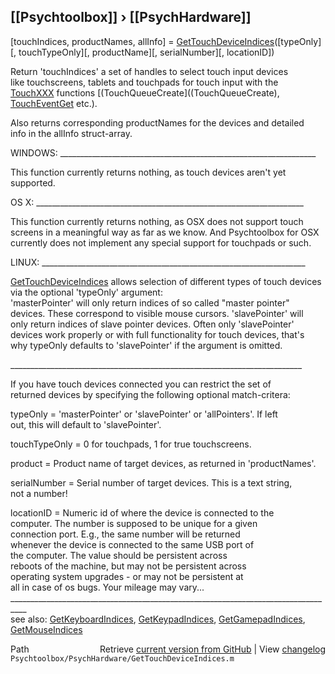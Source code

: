 ## [[Psychtoolbox]] &#8250; [[PsychHardware]]

[touchIndices, productNames, allInfo] = [GetTouchDeviceIndices](GetTouchDeviceIndices)([typeOnly][, touchTypeOnly][, productName][, serialNumber][, locationID])  
  
Return 'touchIndices' a set of handles to select touch input devices  
like touchscreens, tablets and touchpads for touch input with the  
[TouchXXX](TouchXXX) functions [(TouchQueueCreate]((TouchQueueCreate), [TouchEventGet](TouchEventGet) etc.).  
  
Also returns corresponding productNames for the devices and detailed  
info in the allInfo struct-array.  
  
WINDOWS: \_\_\_\_\_\_\_\_\_\_\_\_\_\_\_\_\_\_\_\_\_\_\_\_\_\_\_\_\_\_\_\_\_\_\_\_\_\_\_\_\_\_\_\_\_\_\_\_\_\_\_\_\_\_\_\_\_\_\_\_\_\_\_\_  
  
This function currently returns nothing, as touch devices aren't yet  
supported.  
  
OS X: \_\_\_\_\_\_\_\_\_\_\_\_\_\_\_\_\_\_\_\_\_\_\_\_\_\_\_\_\_\_\_\_\_\_\_\_\_\_\_\_\_\_\_\_\_\_\_\_\_\_\_\_\_\_\_\_\_\_\_\_\_\_\_\_\_\_\_  
  
This function currently returns nothing, as OSX does not support touch  
screens in a meaningful way as far as we know. And Psychtoolbox for OSX  
currently does not implement any special support for touchpads or such.  
  
LINUX: \_\_\_\_\_\_\_\_\_\_\_\_\_\_\_\_\_\_\_\_\_\_\_\_\_\_\_\_\_\_\_\_\_\_\_\_\_\_\_\_\_\_\_\_\_\_\_\_\_\_\_\_\_\_\_\_\_\_\_\_\_\_\_\_\_\_  
  
[GetTouchDeviceIndices](GetTouchDeviceIndices) allows selection of different types of touch devices  
via the optional 'typeOnly' argument:  
'masterPointer' will only return indices of so called "master pointer"  
devices. These correspond to visible mouse cursors. 'slavePointer' will  
only return indices of slave pointer devices. Often only 'slavePointer'  
devices work properly or with full functionality for touch devices, that's  
why typeOnly defaults to 'slavePointer' if the argument is omitted.  
  
\_\_\_\_\_\_\_\_\_\_\_\_\_\_\_\_\_\_\_\_\_\_\_\_\_\_\_\_\_\_\_\_\_\_\_\_\_\_\_\_\_\_\_\_\_\_\_\_\_\_\_\_\_\_\_\_\_\_\_\_\_\_\_\_\_\_\_\_\_\_\_\_\_  
  
If you have touch devices connected you can restrict the set of  
returned devices by specifying the following optional match-critera:  
  
typeOnly      = 'masterPointer' or 'slavePointer' or 'allPointers'. If left  
                out, this will default to 'slavePointer'.  
  
touchTypeOnly = 0 for touchpads, 1 for true touchscreens.  
  
product       = Product name of target devices, as returned in 'productNames'.  
  
serialNumber  = Serial number of target devices. This is a text string,  
                not a number!  
  
locationID    = Numeric id of where the device is connected to the  
                computer. The number is supposed to be unique for a given  
                connection port. E.g., the same number will be returned  
                whenever the device is connected to the same USB port of  
                the computer. The value should be persistent across  
                reboots of the machine, but may not be persistent across  
                operating system upgrades - or may not be persistent at  
                all in case of os bugs. Your mileage may vary...  
\_\_\_\_\_\_\_\_\_\_\_\_\_\_\_\_\_\_\_\_\_\_\_\_\_\_\_\_\_\_\_\_\_\_\_\_\_\_\_\_\_\_\_\_\_\_\_\_\_\_\_\_\_\_\_\_\_\_\_\_\_\_\_\_\_\_\_\_\_\_\_\_\_\_\_\_\_\_\_\_\_\_  
see also: [GetKeyboardIndices](GetKeyboardIndices), [GetKeypadIndices](GetKeypadIndices), [GetGamepadIndices](GetGamepadIndices), [GetMouseIndices](GetMouseIndices)  




<div class="code_header" style="text-align:right;">
  <span style="float:left;">Path&nbsp;&nbsp;</span> <span class="counter">Retrieve <a href=
  "https://raw.github.com/Psychtoolbox-3/Psychtoolbox-3/beta/Psychtoolbox/PsychHardware/GetTouchDeviceIndices.m">current version from GitHub</a> | View <a href=
  "https://github.com/Psychtoolbox-3/Psychtoolbox-3/commits/beta/Psychtoolbox/PsychHardware/GetTouchDeviceIndices.m">changelog</a></span>
</div>
<div class="code">
  <code>Psychtoolbox/PsychHardware/GetTouchDeviceIndices.m</code>
</div>

